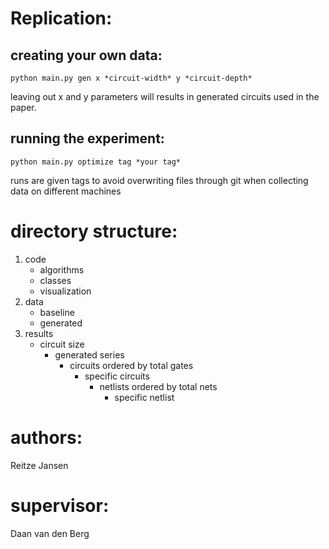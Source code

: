 
# Replication:
## creating your own data:

```
python main.py gen x *circuit-width* y *circuit-depth*
```

leaving out x and y parameters will results in generated circuits used in the paper.

## running the experiment:

```
python main.py optimize tag *your tag*
```

runs are given tags to avoid overwriting files through git when collecting data on different machines

# directory structure:

1. code
    - algorithms
    - classes
    - visualization
2. data
    - baseline
    - generated
3. results
    - circuit size
        - generated series
            - circuits ordered by total gates
                - specific circuits
                    - netlists ordered by total nets
                        - specific netlist

# authors:

Reitze Jansen

# supervisor:

Daan van den Berg
